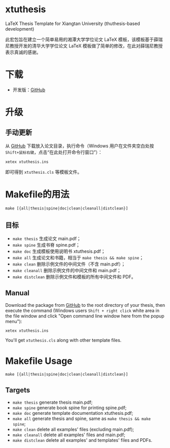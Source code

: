 # xtuthesis
LaTeX Thesis Template for Xiangtan University (thuthesis-based development)

此宏包旨在建立一个简单易用的湘潭大学学位论文 LaTeX 模板，该模板基于薛瑞尼教授开发的清华大学学位论文 LaTeX 模板做了简单的修改，在此对薛瑞尼教授表示真诚的感谢。

# 下载
* 开发版：[GitHub](https://github.com/yuanhaizhuan/xtuthesis)

# 升级
## 手动更新
从 [GitHub](https://github.com/yuanhaizhuan/xtuthesis) 下载放入论文目录，执行命令（Windows 用户在文件夹空白处按`Shift+鼠标右键`，点击“在此处打开命令行窗口”）：

    xetex xtuthesis.ins

即可得到 `xtuthesis.cls` 等模板文件。

# Makefile的用法

```shell
make [{all|thesis|spine|doc|clean|cleanall|distclean}]
```

## 目标
* `make thesis`    生成论文 main.pdf；
* `make spine`     生成书脊 spine.pdf；
* `make doc`       生成模板使用说明书 xtuthesis.pdf；
* `make all`       生成论文和书籍，相当于 `make thesis && make spine`；
* `make clean`     删除示例文件的中间文件（不含 main.pdf）；
* `make cleanall`  删除示例文件的中间文件和 main.pdf；
* `make distclean` 删除示例文件和模板的所有中间文件和 PDF。


## Manual
Download the package from [GitHub](https://gixtub.com/xueruini/xtuthesis) to the root directory of your thesis, then execute the command (Windows users `Shift + right click` white area in the file window and click "Open command line window here from the popup menu"):

    xetex xtuthesis.ins

You'll get `xtuthesis.cls` along with other template files.


# Makefile Usage

```shell
make [{all|thesis|spine|doc|clean|cleanall|distclean}]
```

## Targets
* `make thesis`    generate thesis main.pdf;
* `make spine`     generate book spine for printing spine.pdf;
* `make doc`       generate template documentation xtuthesis.pdf;
* `make all`       generate thesis and spine, same as `make thesis && make spine`;
* `make clean`     delete all examples' files (excluding main.pdf);
* `make cleanall`  delete all examples' files and main.pdf;
* `make distclean` delete all examples' and templates' files and PDFs.
